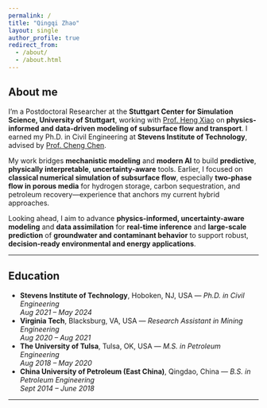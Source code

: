 ```yaml
---
permalink: /
title: "Qingqi Zhao"
layout: single
author_profile: true
redirect_from:
  - /about/
  - /about.html
---
```


## About me

I’m a Postdoctoral Researcher at the **Stuttgart Center for Simulation Science, University of Stuttgart**, working with [Prof. Heng Xiao](https://www.hengx.org/) on **physics-informed and data-driven modeling of subsurface flow and transport**. I earned my Ph.D. in Civil Engineering at **Stevens Institute of Technology**, advised by [Prof. Cheng Chen](https://sites.google.com/view/chen-lab/home).

My work bridges **mechanistic modeling** and **modern AI** to build **predictive**, **physically interpretable**, **uncertainty-aware** tools. Earlier, I focused on **classical numerical simulation of subsurface flow**, especially **two-phase flow in porous media** for hydrogen storage, carbon sequestration, and petroleum recovery—experience that anchors my current hybrid approaches.

Looking ahead, I aim to advance **physics-informed, uncertainty-aware modeling** and **data assimilation** for **real-time inference** and **large-scale prediction** of **groundwater and contaminant behavior** to support robust, **decision-ready environmental and energy applications**.

---

## Education

- **Stevens Institute of Technology**, Hoboken, NJ, USA — *Ph.D. in Civil Engineering*  
  *Aug 2021 – May 2024*  
- **Virginia Tech**, Blacksburg, VA, USA — *Research Assistant in Mining Engineering*  
  *Aug 2020 – Aug 2021*  
- **The University of Tulsa**, Tulsa, OK, USA — *M.S. in Petroleum Engineering*  
  *Aug 2018 – May 2020*  
- **China University of Petroleum (East China)**, Qingdao, China — *B.S. in Petroleum Engineering*  
  *Sept 2014 – June 2018*  


---



 


